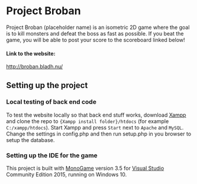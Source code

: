 # Project Broban
Project Broban (placeholder name) is an isometric 2D game where the goal is to kill monsters and defeat the
boss as fast as possible. If you beat the game, you will be able to post your score to the scoreboard linked below!

#### Link to the website:

http://broban.bladh.nu/

## Setting up the project

### Local testing of back end code

To test the website locally so that back end stuff works, download [Xampp](https://www.apachefriends.org/index.html)
and clone the repo to `{Xampp install folder}/htdocs` (for example `C:/xampp/htdocs`). Start Xampp and press `Start` next to `Apache` and `MySQL`.
Change the settings in config.php and then run setup.php in you browser to setup the database.

### Setting up the IDE for the game
This project is built with [MonoGame](http://www.monogame.net/) version 3.5 for [Visual Studio](https://www.visualstudio.com/)
Community Edition 2015, running on Windows 10.
